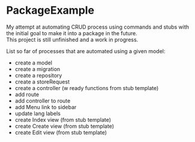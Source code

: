 # PackageExample
 My attempt at automating CRUD process using commands and stubs with the initial goal to make it into a package in the future.<br>
 This project is still unfinished and a work in progress. 

 List so far of processes that are automated using a given model:
 - create a model
 - create a migration
 - create a repository
 - create a storeRequest
 - create a controller (w ready functions from stub template)
 - add route
 - add controller to route
 - add Menu link to sidebar
 - update lang labels
 - create Index view (from stub template)
 - create Create view (from stub template)
 - create Edit view (from stub template)

